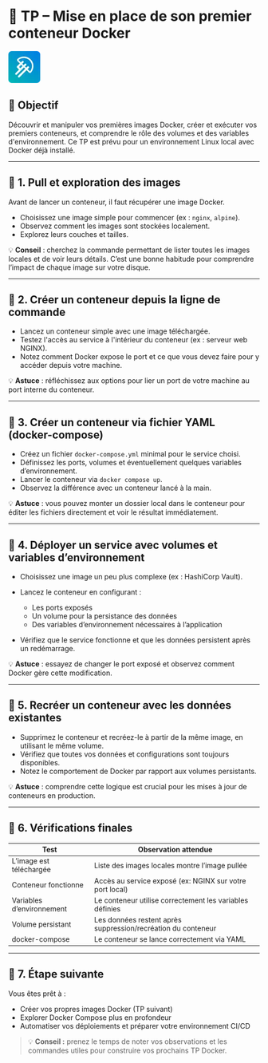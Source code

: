 # 🐳 TP – Mise en place de son premier conteneur Docker

![LaMeDuSe_LOGO](./img/LaMeDuSe_logo.webp)

## 🎯 Objectif

Découvrir et manipuler vos premières images Docker, créer et exécuter vos premiers conteneurs, et comprendre le rôle des volumes et des variables d'environnement.
Ce TP est prévu pour un environnement Linux local avec Docker déjà installé.

---

## 🧩 1. Pull et exploration des images

Avant de lancer un conteneur, il faut récupérer une image Docker.

* Choisissez une image simple pour commencer (ex : `nginx`, `alpine`).
* Observez comment les images sont stockées localement.
* Explorez leurs couches et tailles.

💡 **Conseil** : cherchez la commande permettant de lister toutes les images locales et de voir leurs détails. C’est une bonne habitude pour comprendre l’impact de chaque image sur votre disque.

---

## 🧩 2. Créer un conteneur depuis la ligne de commande

* Lancez un conteneur simple avec une image téléchargée.
* Testez l'accès au service à l'intérieur du conteneur (ex : serveur web NGINX).
* Notez comment Docker expose le port et ce que vous devez faire pour y accéder depuis votre machine.

💡 **Astuce** : réfléchissez aux options pour lier un port de votre machine au port interne du conteneur.

---

## 🧩 3. Créer un conteneur via fichier YAML (docker-compose)

* Créez un fichier `docker-compose.yml` minimal pour le service choisi.
* Définissez les ports, volumes et éventuellement quelques variables d’environnement.
* Lancer le conteneur via `docker compose up`.
* Observez la différence avec un conteneur lancé à la main.

💡 **Astuce** : vous pouvez monter un dossier local dans le conteneur pour éditer les fichiers directement et voir le résultat immédiatement.

---

## 🧩 4. Déployer un service avec volumes et variables d’environnement

* Choisissez une image un peu plus complexe (ex : HashiCorp Vault).
* Lancez le conteneur en configurant :

  * Les ports exposés
  * Un volume pour la persistance des données
  * Des variables d’environnement nécessaires à l’application
* Vérifiez que le service fonctionne et que les données persistent après un redémarrage.

💡 **Astuce** : essayez de changer le port exposé et observez comment Docker gère cette modification.

---

## 🧩 5. Recréer un conteneur avec les données existantes

* Supprimez le conteneur et recréez-le à partir de la même image, en utilisant le même volume.
* Vérifiez que toutes vos données et configurations sont toujours disponibles.
* Notez le comportement de Docker par rapport aux volumes persistants.

💡 **Astuce** : comprendre cette logique est crucial pour les mises à jour de conteneurs en production.

---

## 🧰 6. Vérifications finales

| Test                      | Observation attendue                                          |
| ------------------------- | ------------------------------------------------------------- |
| L’image est téléchargée   | Liste des images locales montre l’image pullée                |
| Conteneur fonctionne      | Accès au service exposé (ex: NGINX sur votre port local)      |
| Variables d’environnement | Le conteneur utilise correctement les variables définies      |
| Volume persistant         | Les données restent après suppression/recréation du conteneur |
| docker-compose            | Le conteneur se lance correctement via YAML                   |

---

## 🚀 7. Étape suivante

Vous êtes prêt à :

* Créer vos propres images Docker (TP suivant)
* Explorer Docker Compose plus en profondeur
* Automatiser vos déploiements et préparer votre environnement CI/CD

> 💡 **Conseil :** prenez le temps de noter vos observations et les commandes utiles pour construire vos prochains TP Docker.
